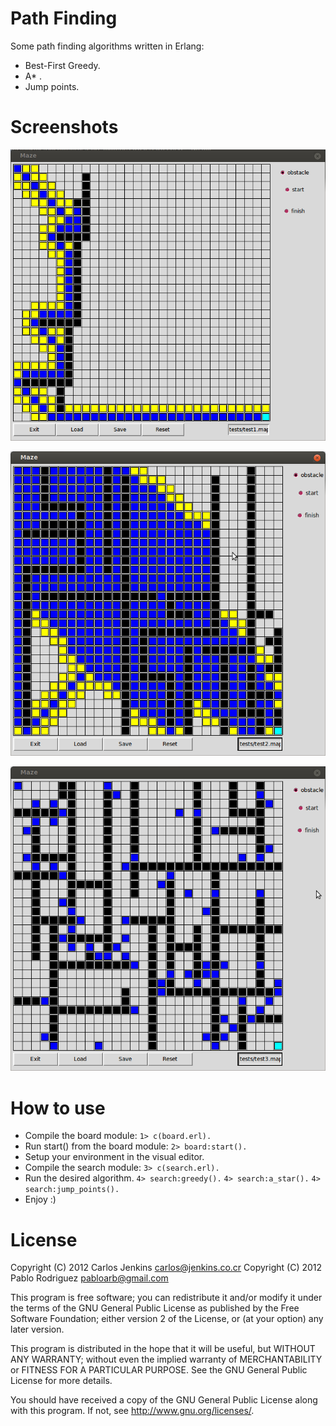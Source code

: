 Path Finding
============

Some path finding algorithms written in Erlang:

- Best-First Greedy.
- A* .
- Jump points.


Screenshots
===========

![Best-First Greedy in test map 1](https://github.com/carlos-jenkins/path-finding/blob/master/tests/test1_greedy.png "Best-First Greedy in test map 1")

![A* in test map 2](https://github.com/carlos-jenkins/path-finding/blob/master/tests/test2_a_star.png "A* in test map 2")

![Jump Points in test map 3](https://github.com/carlos-jenkins/path-finding/blob/master/tests/test3_jump_points.png "Jump Points in test map 3")


How to use
==========

- Compile the board module:
    ``1> c(board.erl).``
- Run start() from the board module:
    ``2> board:start().``
- Setup your environment in the visual editor.
- Compile the search module:
    ``3> c(search.erl).``
- Run the desired algorithm.
    ``4> search:greedy().``
    ``4> search:a_star().``
    ``4> search:jump_points().``
- Enjoy :)


License
=======

Copyright (C) 2012 Carlos Jenkins <carlos@jenkins.co.cr>
Copyright (C) 2012 Pablo Rodriguez <pabloarb@gmail.com>

This program is free software; you can redistribute it and/or modify
it under the terms of the GNU General Public License as published by
the Free Software Foundation; either version 2 of the License, or
(at your option) any later version.

This program is distributed in the hope that it will be useful,
but WITHOUT ANY WARRANTY; without even the implied warranty of
MERCHANTABILITY or FITNESS FOR A PARTICULAR PURPOSE.  See the
GNU General Public License for more details.

You should have received a copy of the GNU General Public License
along with this program.  If not, see <http://www.gnu.org/licenses/>.

